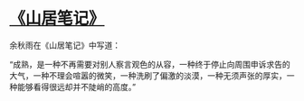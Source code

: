 # [《山居笔记》](https://github.com/miss-shiyi/miss-shiyi/issues/168)

余秋雨在《山居笔记》中写道：

“成熟，是一种不再需要对别人察言观色的从容，一种终于停止向周围申诉求告的大气，一种不理会喧嚣的微笑，一种洗刷了偏激的淡漠，一种无须声张的厚实，一种能够看得很远却并不陡峭的高度。”